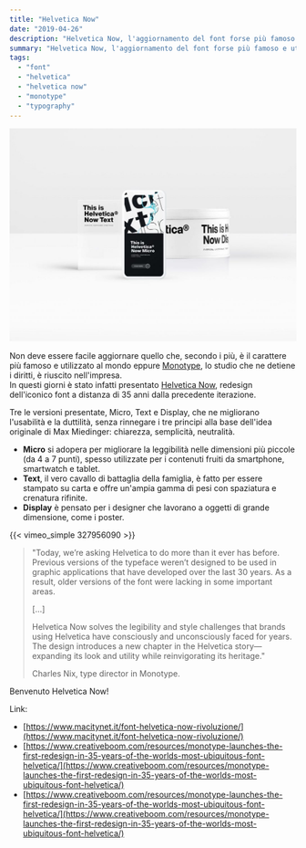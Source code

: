 ```yaml
---
title: "Helvetica Now"
date: "2019-04-26"
description: "Helvetica Now, l'aggiornamento del font forse più famoso e utilizzato al mondo."
summary: "Helvetica Now, l'aggiornamento del font forse più famoso e utilizzato al mondo."
tags: 
  - "font"
  - "helvetica"
  - "helvetica now"
  - "monotype"
  - "typography"
---
```


![](images/HelveticaNow-1024x759.jpg "Helvetica Now")

Non deve essere facile aggiornare quello che, secondo i più, è il carattere più famoso e utilizzato al mondo eppure [Monotype](https://www.monotype.com), lo studio che ne detiene i diritti, è riuscito nell'impresa.  
In questi giorni è stato infatti presentato [Helvetica Now](https://www.monotype.com/fonts/helvetica-now/), redesign dell'iconico font a distanza di 35 anni dalla precedente iterazione.

Tre le versioni presentate, Micro, Text e Display, che ne migliorano l'usabilità e la duttilità, senza rinnegare i tre principi alla base dell'idea originale di Max Miedinger: chiarezza, semplicità, neutralità.

- **Micro** si adopera per migliorare la leggibilità nelle dimensioni più piccole (da 4 a 7 punti), spesso utilizzate per i contenuti fruiti da smartphone, smartwatch e tablet.
- **Text**, il vero cavallo di battaglia della famiglia, è fatto per essere stampato su carta e offre un'ampia gamma di pesi con spaziatura e crenatura rifinite.
- **Display** è pensato per i designer che lavorano a oggetti di grande dimensione, come i poster.

{{< vimeo_simple 327956090 >}}

> "Today, we’re asking Helvetica to do more than it ever has before. Previous versions of the typeface weren’t designed to be used in graphic applications that have developed over the last 30 years. As a result, older versions of the font were lacking in some important areas.
> 
> \[...\]
> 
> Helvetica Now solves the legibility and style challenges that brands using Helvetica have consciously and unconsciously faced for years. The design introduces a new chapter in the Helvetica story—expanding its look and utility while reinvigorating its heritage."
> 
> Charles Nix, type director in Monotype.

Benvenuto Helvetica Now!

Link:

- [https://www.macitynet.it/font-helvetica-now-rivoluzione/](https://www.macitynet.it/font-helvetica-now-rivoluzione/)
- [https://www.creativeboom.com/resources/monotype-launches-the-first-redesign-in-35-years-of-the-worlds-most-ubiquitous-font-helvetica/](https://www.creativeboom.com/resources/monotype-launches-the-first-redesign-in-35-years-of-the-worlds-most-ubiquitous-font-helvetica/)
- [https://www.creativeboom.com/resources/monotype-launches-the-first-redesign-in-35-years-of-the-worlds-most-ubiquitous-font-helvetica/](https://www.creativeboom.com/resources/monotype-launches-the-first-redesign-in-35-years-of-the-worlds-most-ubiquitous-font-helvetica/)
